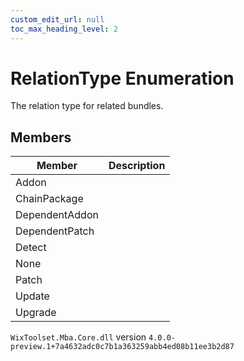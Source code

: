 ```yaml
---
custom_edit_url: null
toc_max_heading_level: 2
---
```

# RelationType Enumeration
The relation type for related bundles.
## Members
| Member | Description |
| ------ | ----------- |
| Addon |  |
| ChainPackage |  |
| DependentAddon |  |
| DependentPatch |  |
| Detect |  |
| None |  |
| Patch |  |
| Update |  |
| Upgrade |  |
`WixToolset.Mba.Core.dll` version `4.0.0-preview.1+7a4632adc0c7b1a363259abb4ed08b11ee3b2d87`
